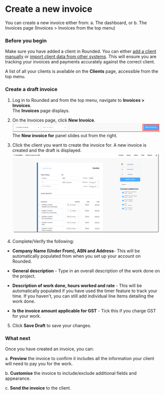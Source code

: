 # Create a new invoice

You can create a new invoice either from:
a. The dashboard, or 
b. The Invoices page (Invoices > Invoices from the top menu)

### Before you begin

Make sure you have added a client in Rounded. You can either [add a client manually](/clients/can-i-add-clients-manually.md) or [import client data from other systems](/clients/how-do-i-import-client-data-from-external-systems.md). This will ensure you are tracking your invoices and payments accurately against the correct client.

A list of all your clients is available on the **Clients** page, accessible from the top menu.

### Create a draft invoice

1) Log in to Rounded and from the top menu, navigate to **Invoices &gt; Invoices**.  
   The **Invoices** page displays.

2) On the Invoices page, click **New Invoice**.
![](/assets/NI.png)
   The **New invoice for** panel slides out from the right. 

3) Click the client you want to create the invoice for.
   A new invoice is created and the draft is displayed.  
![](/assets/Draft_inv.png)

4) Complete/Verify the following:

* **Company Name (Under From), ABN and Address**- This will be automatically populated from when you set up your account on Rounded.

* **General description** - Type in an overall description of the work done on the project.

* **Description of work done, hours worked and rate** - This will be automatically populated if you have used the timer feature to track your time. If you haven't, you can still add individual line items detailing the work done.

* **Is the invoice amount applicable for GST** - Tick this if you charge GST for your work. 

5) Click **Save Draft** to save your changes.

### What next

Once you have created an invoice, you can:

a. **Preview** the invoice to confirm it includes all the information your client will need to pay you for the work.

b. **Customise** the invoice to include/exclude additional fields and appearance.

c. **Send the invoice** to the client.